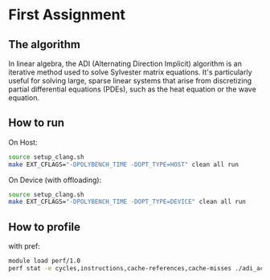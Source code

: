 # First Assignment

## The algorithm 

In linear algebra, the ADI (Alternating Direction Implicit) algorithm is an iterative method used to solve Sylvester matrix equations. It's particularly useful for solving large, sparse linear systems that arise from discretizing partial differential equations (PDEs), such as the heat equation or the wave equation.

## How to run
On Host:
```bash
source setup_clang.sh
make EXT_CFLAGS="-DPOLYBENCH_TIME -DOPT_TYPE=HOST" clean all run 
```
On Device (with offloading):
```bash
source setup_clang.sh
make EXT_CFLAGS="-DPOLYBENCH_TIME -DOPT_TYPE=DEVICE" clean all run
```

## How to profile
with pref:
```bash
module load perf/1.0
perf stat -e cycles,instructions,cache-references,cache-misses ./adi_acc 
```
